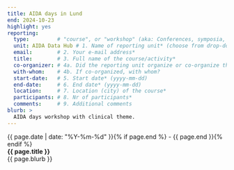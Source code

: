 ```yaml
---
title: AIDA days in Lund
end: 2024-10-23
highlight: yes
reporting:
  type:         # "course", or "workshop" (aka: Conferences, symposia, seminars and workshops)
  unit: AIDA Data Hub # 1. Name of reporting unit* (choose from drop-down menu)
  email:        # 2. Your e-mail address* 	
  title:        # 3. Full name of the course/activity*
  co-organizer: # 4a. Did the reporting unit organize or co-organize the course?* : "The reporting unit was a co-organizer", or "The reporting unit was the main organizer". 	
  with-whom:    # 4b. If co-organized, with whom?
  start-date:   # 5. Start date* (yyyy-mm-dd)
  end-date:     # 6. End date* (yyyy-mm-dd) 	
  location:     # 7. Location (city) of the course*
  participants: # 8. Nr of participants*
  comments:     # 9. Additional comments
blurb: >
  AIDA days workshop with clinical theme.
---
```

<span class="small">{{ page.date | date: "%Y-%m-%d" }}{% if page.end %} - {{ page.end }}{% endif %}</span>  
<strong>{{ page.title }}</strong>  
{{ page.blurb }}
